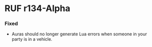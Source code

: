 # RUF r134-Alpha
### Fixed
* Auras should no longer generate Lua errors when someone in your party is in a vehicle.
